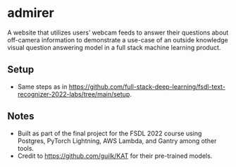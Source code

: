 # admirer
A website that utilizes users’ webcam feeds to answer their questions about off-camera information to demonstrate a use-case of an outside knowledge visual question answering model in a full stack machine learning product. 

## Setup
- Same steps as in https://github.com/full-stack-deep-learning/fsdl-text-recognizer-2022-labs/tree/main/setup.

## Notes
- Built as part of the final project for the FSDL 2022 course using Postgres, PyTorch Lightning, AWS Lambda, and Gantry among other tools.
- Credit to https://github.com/guilk/KAT for their pre-trained models.

